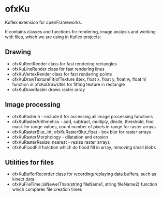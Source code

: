 # ofxKu
Kuflex extension for openFrameworks.

It contains classes and functions for rendering, image analysis and working with files, which we are using in Kuflex projects:

## Drawing
* ofxKuRectRender class for fast rendering rectangles
* ofxKuLineRender class for fast rendering lines
* ofxKuVertexRender class for fast rendering points
* ofxKuDrawTextureFit(ofTexture &tex, float x, float y, float w, float h) function in ofxKuDrawUtils for fitting texture in rectangle
* ofxKuDrawRaster draws raster array

## Image processing
* ofxKuRaster.h - include it for accessing all image processing functions
* ofxKuRasterArithmetics - add, subtract, multiply, divide, threshold, find mask for range values, 
count number of pixels in range for raster arrays
* ofxKuRasterBlur_int, ofxKuRasterBlur_float - box blur for raster arrays
* ofxKuRasterMorphology - dilatation and erosion
* ofxKuRasterResize_nearest - resize raster arrays
* ofxKuFloodFill function which do flood fill in array, removing small blobs

## Utilities for files
* ofxKuBufferRecorder class for recording/replaying data buffers, such as kinect data
* ofxKuFileTime::isNewerThan(string fileName1, string fileName2) function which compares file creation times


